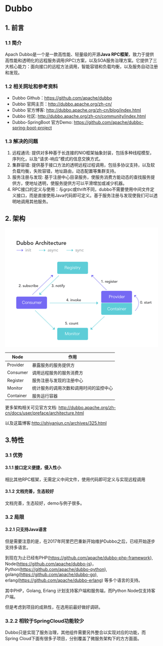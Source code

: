 # Dubbo



## 1. 前言



### 1.1 简介

Apach Dubbo是一个是一款高性能、轻量级的开源**Java RPC框架**，致力于提供高性能和透明化的远程服务调用(RPC)方案，以及SOA服务治理方案。它提供了三大核心能力：面向接口的远程方法调用，智能容错和负载均衡，以及服务自动注册和发现。



### 1.2 相关网址和参考资料

- Dubbo Github：https://github.com/apache/dubbo
- Dubbo 官网主页：http://dubbo.apache.org/zh-cn/
- Dubbo 官方博客: http://dubbo.apache.org/zh-cn/blog/index.html
- Dubbo 社区: http://dubbo.apache.org/zh-cn/community/index.html
- Dubbo-SpringBoot 官方Demo: https://github.com/apache/dubbo-spring-boot-project



### 1.3 解决的问题

1. 远程通讯: 提供对多种基于长连接的NIO框架抽象封装，包括多种线程模型，序列化，以及“请求-响应”模式的信息交换方式。 
2. 集群容错: 提供基于接口方法的透明远程过程调用，包括多协议支持，以及软负载均衡，失败容错，地址路由，动态配置等集群支持。
3. 服务注册与发现: 基于注册中心目录服务，使服务消费方能动态的查找服务提供方，使地址透明，使服务提供方可以平滑增加或减少机器。
4. RPC接口的定义与使用：与grpc或thrift不同，dubbo不需要使用中间文件定义接口，而是直接使用Java代码即可定义。基于服务注册与发现使我们可以透明地调用其他服务。



## 2. 架构

![架构](https://github.com/Humbertzhang/microservice-projects-intro/blob/master/pictures/dubbo/architecture.png?raw=true)









| Node      | 作用                                   |
| --------- | -------------------------------------- |
| Provider  | 暴露服务的服务提供方                   |
| Consumer  | 调用远程服务的服务消费方               |
| Register  | 服务注册与发现的注册中心               |
| Monitor   | 统计服务的调用次数和调用时间的监控中心 |
| Container | 服务运行容器                           |



更多架构相关可见官方文档: http://dubbo.apache.org/zh-cn/docs/user/preface/architecture.html

以及这篇博客:http://shiyanjun.cn/archives/325.html



## 3.特性



### 3.1 优势

#### 3.1.1 接口定义便捷，侵入性小

相比其他RPC框架，无需定义中间文件，使用代码即可定义与实现远程调用

#### 3.1.2 文档完善，生态较好

文档完善，生态较好，demo与例子很多。



### 3.2 局限

#### 3.2.1 只支持Java语言

但是需要注意的是，在2017年阿里巴巴重新开始维护Dubbo之后，已经开始逐步支持多语言。

到现在为止已经有PHP(https://github.com/apache/dubbo-php-framework), Node(https://github.com/apache/dubbo-js)，Python(https://github.com/apache/dubbo-python), golang(https://github.com/apache/dubbo-go), erlang(https://github.com/apache/dubbo-erlang) 等多个语言的支持。

其中PHP，Golang, Erlang 计划支持客户端和服务端，而Python Node仅支持客户端。

但是考虑到项目的成熟性，在选用前最好做好调研。

### 3.2.2 相较于SpringCloud功能较少

Dubbo只是实现了服务治理，其他组件需要另外整合以实现对应的功能，而Spring Cloud下面有很多子项目，分别覆盖了微服务架构下的方方面面。





